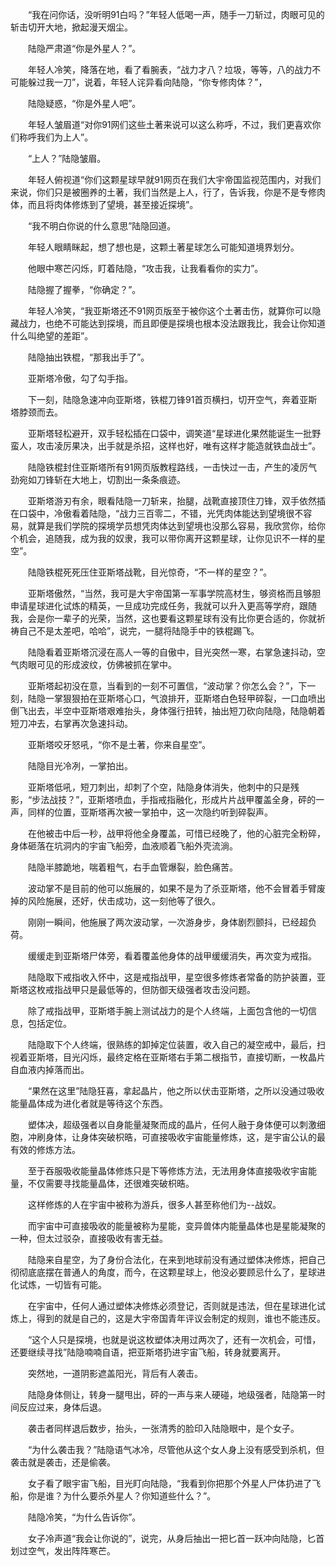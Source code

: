 

　　“我在问你话，没听明91白吗？”年轻人低喝一声，随手一刀斩过，肉眼可见的斩击切开大地，掀起漫天烟尘。

　　陆隐严肃道“你是外星人？”。

　　年轻人冷笑，降落在地，看了看腕表，“战力才八？垃圾，等等，八的战力不可能躲过我一刀”，说着，年轻人诧异看向陆隐，“你专修肉体？”，

　　陆隐疑惑，“你是外星人吧”。

　　年轻人皱眉道“对你91网们这些土著来说可以这么称呼，不过，我们更喜欢你们称呼我们为上人”。

　　“上人？”陆隐皱眉。

　　年轻人俯视道“你们这颗星球早就91网页在我们大宇帝国监视范围内，对我们来说，你们只是被圈养的土著，我们当然是上人，行了，告诉我，你是不是专修肉体，而且将肉体修炼到了望境，甚至接近探境”。

　　“我不明白你说的什么意思”陆隐回道。

　　年轻人眼睛眯起，想了想也是，这颗土著星球怎么可能知道境界划分。

　　他眼中寒芒闪烁，盯着陆隐，“攻击我，让我看看你的实力”。

　　陆隐握了握拳，“你确定？”。

　　年轻人冷笑，“我亚斯塔还不91网页版至于被你这个土著击伤，就算你可以隐藏战力，也绝不可能达到探境，而且即便是探境也根本没法跟我比，我会让你知道什么叫绝望的差距”。

　　陆隐抽出铁棍，“那我出手了”。

　　亚斯塔冷傲，勾了勾手指。

　　下一刻，陆隐急速冲向亚斯塔，铁棍刀锋91首页横扫，切开空气，奔着亚斯塔脖颈而去。

　　亚斯塔轻松避开，双手轻松插在口袋中，调笑道“星球进化果然能诞生一批野蛮人，攻击凌厉果决，出手就是杀招，这样也好，唯有这样才能造就铁血战士”。

　　陆隐铁棍封住亚斯塔所有91网页版教程路线，一击快过一击，产生的凌厉气劲宛如刀锋斩在大地上，切割出一条条痕迹。

　　亚斯塔游刃有余，眼看陆隐一刀斩来，抬腿，战靴直接顶住刀锋，双手依然插在口袋中，冷傲看着陆隐，“战力三百零二，不错，光凭肉体能达到望境很不容易，就算是我们学院的探境学员想凭肉体达到望境也没那么容易，我欣赏你，给你个机会，追随我，成为我的奴隶，我可以带你离开这颗星球，让你见识不一样的星空”。

　　陆隐铁棍死死压住亚斯塔战靴，目光惊奇，“不一样的星空？”。

　　亚斯塔傲然，“当然，我可是大宇帝国第一军事学院高材生，够资格而且够胆申请星球进化试炼的精英，一旦成功完成任务，我就可以升入更高等学府，跟随我，会是你一辈子的光荣，当然，这也要看这颗星球有没有比你更合适的，你就祈祷自己不是太差吧，哈哈”，说完，一腿将陆隐手中的铁棍踢飞。

　　陆隐看着亚斯塔沉浸在高人一等的自傲中，目光突然一寒，右掌急速抖动，空气肉眼可见的形成波纹，仿佛被抓在掌中。

　　亚斯塔起初没在意，当看到的一刻不可置信，“波动掌？你怎么会？”，下一刻，陆隐一掌狠狠拍在亚斯塔心口，气浪排开，亚斯塔白色轻甲碎裂，一口血喷出倒飞出去，半空中亚斯塔艰难抬头，身体强行扭转，抽出短刀砍向陆隐，陆隐朝着短刀冲去，右掌再次急速抖动。

　　亚斯塔咬牙怒吼，“你不是土著，你来自星空”。

　　陆隐目光冷冽，一掌拍出。

　　亚斯塔低吼，短刀刺出，却刺了个空，陆隐身体消失，他刺中的只是残影，“步法战技？”，亚斯塔喷血，手指戒指融化，形成片片战甲覆盖全身，砰的一声，同样的位置，亚斯塔再次被一掌拍中，这一次隐约听到碎裂声。

　　在他被击中后一秒，战甲将他全身覆盖，可惜已经晚了，他的心脏完全粉碎，身体砸落在坑洞内的宇宙飞船旁，血液顺着飞船外壳流淌。

　　陆隐半膝跪地，喘着粗气，右手血管爆裂，脸色痛苦。

　　波动掌不是目前的他可以施展的，如果不是为了杀亚斯塔，他不会冒着手臂废掉的风险施展，还好，伏击成功，这一刻他等了很久。

　　刚刚一瞬间，他施展了两次波动掌，一次游身步，身体剧烈颤抖，已经超负荷。

　　缓缓走到亚斯塔尸体旁，看着覆盖他身体的战甲缓缓消失，再次变为戒指。

　　陆隐取下戒指收入怀中，这是戒指战甲，星空很多修炼者常备的防护装置，亚斯塔这枚戒指战甲只是最低等的，但防御天级强者攻击没问题。

　　除了戒指战甲，亚斯塔手腕上测试战力的是个人终端，上面包含他的一切信息，包括定位。

　　陆隐取下个人终端，很熟练的卸掉定位装置，收入自己的凝空戒中，最后，扫视着亚斯塔，目光闪烁，最终定格在亚斯塔右手第二根指节，直接切断，一枚晶片自血液内掉落而出。

　　“果然在这里”陆隐狂喜，拿起晶片，他之所以伏击亚斯塔，之所以没通过吸收能量晶体成为进化者就是等待这个东西。

　　塑体决，超级强者以自身能量凝聚而成的晶片，任何人融于身体便可以刺激细胞，冲刷身体，让身体突破枳晧，可直接吸收宇宙能量修炼，这，是宇宙公认的最有效的修炼方法。

　　至于吞服吸收能量晶体修炼只是下等修炼方法，无法用身体直接吸收宇宙能量，不仅需要寻找能量晶体，还很难突破枳晧。

　　这样修炼的人在宇宙中被称为游兵，很多人甚至称他们为--战奴。

　　而宇宙中可直接吸收的能量被称为星能，变异兽体内能量晶体也是星能凝聚的一种，但太过驳杂，直接吸收有害无益。

　　陆隐来自星空，为了身份合法化，在来到地球前没有通过塑体决修炼，把自己彻彻底底摆在普通人的角度，而今，在这颗星球上，他没必要顾忌什么了，星球进化试炼，一切皆有可能。

　　在宇宙中，任何人通过塑体决修炼必须登记，否则就是违法，但在星球进化试炼上，得到的就是自己的，这是大宇帝国青年评议会制定的规则，谁也不能违反。

　　“这个人只是探境，也就是说这枚塑体决用过两次了，还有一次机会，可惜，还要继续寻找”陆隐喃喃自语，把亚斯塔扔进宇宙飞船，转身就要离开。

　　突然地，一道阴影遮盖阳光，背后有人袭击。

　　陆隐身体侧让，转身一腿甩出，砰的一声与来人硬碰，地级强者，陆隐第一时间反应过来，身体后退。

　　袭击者同样退后数步，抬头，一张清秀的脸印入陆隐眼中，是个女子。

　　“为什么袭击我？”陆隐语气冰冷，尽管他从这个女人身上没有感受到杀机，但袭击就是袭击，还是偷袭。

　　女子看了眼宇宙飞船，目光盯向陆隐，“我看到你把那个外星人尸体扔进了飞船，你是谁？为什么要杀外星人？你知道些什么？”。

　　陆隐冷笑，“为什么告诉你”。

　　女子冷声道“我会让你说的”，说完，从身后抽出一把匕首一跃冲向陆隐，匕首划过空气，发出阵阵寒芒。
